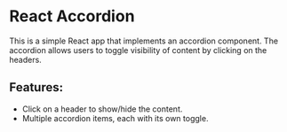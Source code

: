 # React Accordion

This is a simple React app that implements an accordion component. The accordion allows users to toggle visibility of content by clicking on the headers.

## Features:
- Click on a header to show/hide the content.
- Multiple accordion items, each with its own toggle.
